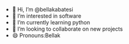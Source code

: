 - 👋 Hi, I’m @bellakabatesi
- 👀 I’m interested in software 
- 🌱 I’m currently learning python
- 💞️ I’m looking to collaborate on new projects
- 😄 Pronouns:Bellak

<!---
bellakabatesi/bellakabatesi is a ✨ special ✨ repository because its `README.md` (this file) appears on your GitHub profile.
You can click the Preview link to take a look at your changes.
--->
